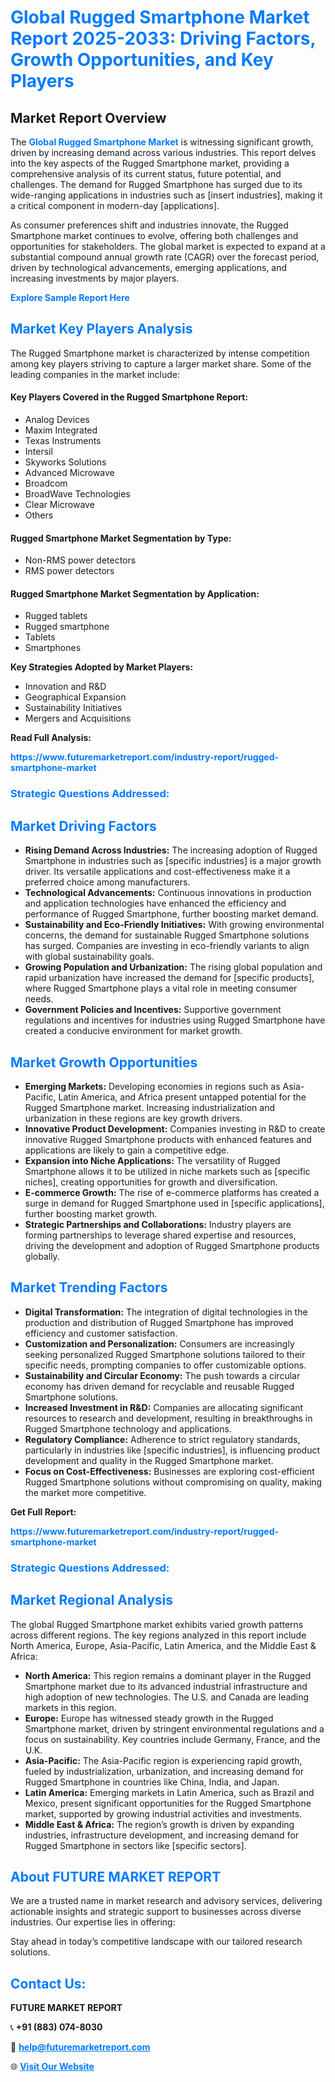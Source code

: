 <h1 style="color: #007BFF;">Global Rugged Smartphone Market Report 2025-2033: Driving Factors, Growth Opportunities, and Key Players</h1>

<section id="overview">
<h2>Market Report Overview</h2>
<p>The <a href="https://www.futuremarketreport.com/industry-report/rugged-smartphone-market" style="color: #007BFF; text-decoration: none;"><strong>Global Rugged Smartphone Market</strong></a> is witnessing significant growth, driven by increasing demand across various industries. This report delves into the key aspects of the Rugged Smartphone market, providing a comprehensive analysis of its current status, future potential, and challenges. The demand for Rugged Smartphone has surged due to its wide-ranging applications in industries such as [insert industries], making it a critical component in modern-day [applications].</p>
<p>As consumer preferences shift and industries innovate, the Rugged Smartphone market continues to evolve, offering both challenges and opportunities for stakeholders. The global market is expected to expand at a substantial compound annual growth rate (CAGR) over the forecast period, driven by technological advancements, emerging applications, and increasing investments by major players.</p>
</section>

<section id="overview">
<p><a href="https://www.futuremarketreport.com/request-sample/reportId=32232" style="color: #007BFF; text-decoration: none;"><strong>Explore Sample Report Here</strong></a></p>
</section>

<section id="key-players">
<h2 style="color: #007BFF;">Market Key Players Analysis</h2>
<p>The Rugged Smartphone market is characterized by intense competition among key players striving to capture a larger market share. Some of the leading companies in the market include:</p>
<h4>Key Players Covered in the Rugged Smartphone Report:</h4>
<ul><li>Analog Devices</li><li>Maxim Integrated</li><li>Texas Instruments</li><li>Intersil</li><li>Skyworks Solutions</li><li>Advanced Microwave</li><li>Broadcom</li><li>BroadWave Technologies</li><li>Clear Microwave</li><li>Others</li></ul>
<h4>Rugged Smartphone Market Segmentation by Type:</h4>
<ul><li>Non-RMS power detectors</li><li>RMS power detectors</li></ul>

<h4>Rugged Smartphone Market Segmentation by Application:</h4>
<ul><li>Rugged tablets</li><li>Rugged smartphone</li><li>Tablets</li><li>Smartphones</li></ul>
<p><strong>Key Strategies Adopted by Market Players:</strong></p>
<ul>
<li>Innovation and R&D</li>
<li>Geographical Expansion</li>
<li>Sustainability Initiatives</li>
<li>Mergers and Acquisitions</li>
</ul>
</section>

<section>
<p><strong>Read Full Analysis: </strong></p><a href="https://www.futuremarketreport.com/industry-report/rugged-smartphone-market" style="color: #007BFF; text-decoration: none;"><strong>https://www.futuremarketreport.com/industry-report/rugged-smartphone-market</strong></a>
<h3 style="color: #007BFF;">Strategic Questions Addressed:</h3>
</section>

<section id="driving-factors">
<h2 style="color: #007BFF;">Market Driving Factors</h2>
<ul>
<li><strong>Rising Demand Across Industries:</strong> The increasing adoption of Rugged Smartphone in industries such as [specific industries] is a major growth driver. Its versatile applications and cost-effectiveness make it a preferred choice among manufacturers.</li>
<li><strong>Technological Advancements:</strong> Continuous innovations in production and application technologies have enhanced the efficiency and performance of Rugged Smartphone, further boosting market demand.</li>
<li><strong>Sustainability and Eco-Friendly Initiatives:</strong> With growing environmental concerns, the demand for sustainable Rugged Smartphone solutions has surged. Companies are investing in eco-friendly variants to align with global sustainability goals.</li>
<li><strong>Growing Population and Urbanization:</strong> The rising global population and rapid urbanization have increased the demand for [specific products], where Rugged Smartphone plays a vital role in meeting consumer needs.</li>
<li><strong>Government Policies and Incentives:</strong> Supportive government regulations and incentives for industries using Rugged Smartphone have created a conducive environment for market growth.</li>
</ul>
</section>

<section id="growth-opportunities">
<h2 style="color: #007BFF;">Market Growth Opportunities</h2>
<ul>
<li><strong>Emerging Markets:</strong> Developing economies in regions such as Asia-Pacific, Latin America, and Africa present untapped potential for the Rugged Smartphone market. Increasing industrialization and urbanization in these regions are key growth drivers.</li>
<li><strong>Innovative Product Development:</strong> Companies investing in R&D to create innovative Rugged Smartphone products with enhanced features and applications are likely to gain a competitive edge.</li>
<li><strong>Expansion into Niche Applications:</strong> The versatility of Rugged Smartphone allows it to be utilized in niche markets such as [specific niches], creating opportunities for growth and diversification.</li>
<li><strong>E-commerce Growth:</strong> The rise of e-commerce platforms has created a surge in demand for Rugged Smartphone used in [specific applications], further boosting market growth.</li>
<li><strong>Strategic Partnerships and Collaborations:</strong> Industry players are forming partnerships to leverage shared expertise and resources, driving the development and adoption of Rugged Smartphone products globally.</li>
</ul>
</section>

<section id="trending-factors">
<h2 style="color: #007BFF;">Market Trending Factors</h2>
<ul>
<li><strong>Digital Transformation:</strong> The integration of digital technologies in the production and distribution of Rugged Smartphone has improved efficiency and customer satisfaction.</li>
<li><strong>Customization and Personalization:</strong> Consumers are increasingly seeking personalized Rugged Smartphone solutions tailored to their specific needs, prompting companies to offer customizable options.</li>
<li><strong>Sustainability and Circular Economy:</strong> The push towards a circular economy has driven demand for recyclable and reusable Rugged Smartphone solutions.</li>
<li><strong>Increased Investment in R&D:</strong> Companies are allocating significant resources to research and development, resulting in breakthroughs in Rugged Smartphone technology and applications.</li>
<li><strong>Regulatory Compliance:</strong> Adherence to strict regulatory standards, particularly in industries like [specific industries], is influencing product development and quality in the Rugged Smartphone market.</li>
<li><strong>Focus on Cost-Effectiveness:</strong> Businesses are exploring cost-efficient Rugged Smartphone solutions without compromising on quality, making the market more competitive.</li>
</ul>
</section>

<section>
<p><strong>Get Full Report: </strong></p><a href="https://www.futuremarketreport.com/industry-report/rugged-smartphone-market" style="color: #007BFF; text-decoration: none;"><strong>https://www.futuremarketreport.com/industry-report/rugged-smartphone-market</strong></a>
<h3 style="color: #007BFF;">Strategic Questions Addressed:</h3>
</section>


<section id="regional-analysis">
<h2 style="color: #007BFF;">Market Regional Analysis</h2>
<p>The global Rugged Smartphone market exhibits varied growth patterns across different regions. The key regions analyzed in this report include North America, Europe, Asia-Pacific, Latin America, and the Middle East & Africa:</p>
<ul>
<li><strong>North America:</strong> This region remains a dominant player in the Rugged Smartphone market due to its advanced industrial infrastructure and high adoption of new technologies. The U.S. and Canada are leading markets in this region.</li>
<li><strong>Europe:</strong> Europe has witnessed steady growth in the Rugged Smartphone market, driven by stringent environmental regulations and a focus on sustainability. Key countries include Germany, France, and the U.K.</li>
<li><strong>Asia-Pacific:</strong> The Asia-Pacific region is experiencing rapid growth, fueled by industrialization, urbanization, and increasing demand for Rugged Smartphone in countries like China, India, and Japan.</li>
<li><strong>Latin America:</strong> Emerging markets in Latin America, such as Brazil and Mexico, present significant opportunities for the Rugged Smartphone market, supported by growing industrial activities and investments.</li>
<li><strong>Middle East & Africa:</strong> The region’s growth is driven by expanding industries, infrastructure development, and increasing demand for Rugged Smartphone in sectors like [specific sectors].</li>
</ul>
</section>

<footer>
<h2 style="color: #007BFF;">About FUTURE MARKET REPORT</h2>
<p>We are a trusted name in market research and advisory services, delivering actionable insights and strategic support to businesses across diverse industries. Our expertise lies in offering:</p>

<p>Stay ahead in today’s competitive landscape with our tailored research solutions.</p>

<h2 style="color: #007BFF;">Contact Us:</h2>
<p><strong>FUTURE MARKET REPORT</strong></p>
<p>📞 <strong>+91 (883) 074-8030</strong></p>
<p>📧 <strong><a href="mailto:help@futuremarketreport.com" style="color: #007BFF;">help@futuremarketreport.com</a></strong></p>
<p>🌐 <strong><a href="https://www.futuremarketreport.com/" style="color: #007BFF;">Visit Our Website</a></strong></p>
</footer>